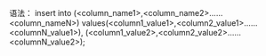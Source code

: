 语法：
insert into <tablename>(<column_name1>,<column_name2>……<column_nameN>)
values(<column1_value1>,<column2_value1>……<columnN_value1>),
(<column1_value2>,<column2_value2>……<columnN_value2>);

